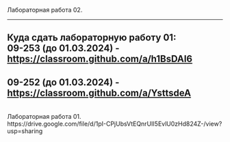 Лабораторная работа 02. <br>


-------------------------------------------------
Куда сдать лабораторную работу 01:<br>
09-253 (до 01.03.2024) - https://classroom.github.com/a/h1BsDAI6 <br>
-------------------------------------------------
09-252 (до 01.03.2024) - https://classroom.github.com/a/YsttsdeA <br>
-------------------------------------------------

<br>
Лабораторная работа 01. <br>
https://drive.google.com/file/d/1pI-CPjUbsVtEQnrUII5EvlU0zHd824Z-/view?usp=sharing 
